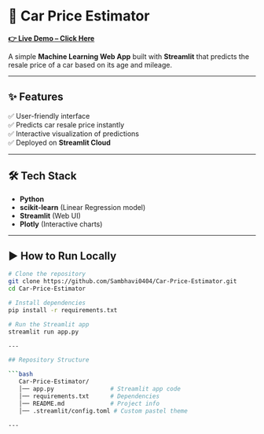 # 🚗 Car Price Estimator  

**[👉 Live Demo – Click Here](https://carprice-estimator.streamlit.app/)**  

A simple **Machine Learning Web App** built with **Streamlit** that predicts the resale price of a car based on its age and mileage.  

---

## ✨ Features  

✅ User-friendly interface  
✅ Predicts car resale price instantly  
✅ Interactive visualization of predictions  
✅ Deployed on **Streamlit Cloud**  

---

## 🛠️ Tech Stack  

- **Python**  
- **scikit-learn** (Linear Regression model)  
- **Streamlit** (Web UI)  
- **Plotly** (Interactive charts)  

---

## ▶️ How to Run Locally  

   ```bash
   # Clone the repository
   git clone https://github.com/Sambhavi0404/Car-Price-Estimator.git
   cd Car-Price-Estimator
   
   # Install dependencies
   pip install -r requirements.txt
   
   # Run the Streamlit app
   streamlit run app.py

---

## Repository Structure 

   ```bash
      Car-Price-Estimator/
      │── app.py                # Streamlit app code
      │── requirements.txt      # Dependencies
      │── README.md             # Project info
      │── .streamlit/config.toml # Custom pastel theme

---

